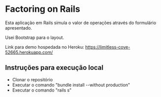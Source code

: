 # Factoring on Rails

Esta aplicação em Rails simula o valor de operações através do formulário
apresentado.

Usei Bootstrap para o layout.

Link para demo hospedada no Heroku: https://limitless-cove-52665.herokuapp.com/

## Instruções para execução local

- Clonar o repositório
- Executar o comando "bundle install --without production"
- Executar o comando "rails s"
